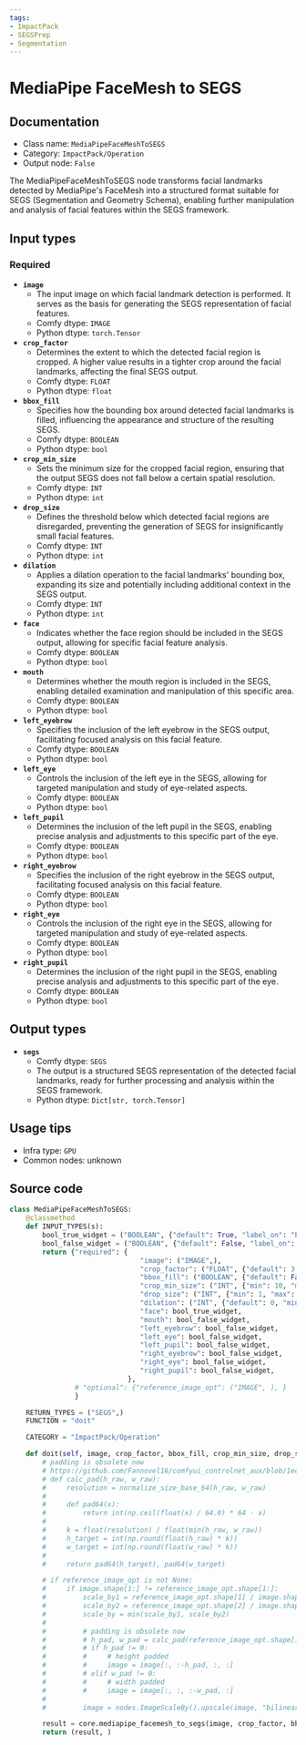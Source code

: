 ```yaml
---
tags:
- ImpactPack
- SEGSPrep
- Segmentation
---
```


# MediaPipe FaceMesh to SEGS
## Documentation
- Class name: `MediaPipeFaceMeshToSEGS`
- Category: `ImpactPack/Operation`
- Output node: `False`

The MediaPipeFaceMeshToSEGS node transforms facial landmarks detected by MediaPipe's FaceMesh into a structured format suitable for SEGS (Segmentation and Geometry Schema), enabling further manipulation and analysis of facial features within the SEGS framework.
## Input types
### Required
- **`image`**
    - The input image on which facial landmark detection is performed. It serves as the basis for generating the SEGS representation of facial features.
    - Comfy dtype: `IMAGE`
    - Python dtype: `torch.Tensor`
- **`crop_factor`**
    - Determines the extent to which the detected facial region is cropped. A higher value results in a tighter crop around the facial landmarks, affecting the final SEGS output.
    - Comfy dtype: `FLOAT`
    - Python dtype: `float`
- **`bbox_fill`**
    - Specifies how the bounding box around detected facial landmarks is filled, influencing the appearance and structure of the resulting SEGS.
    - Comfy dtype: `BOOLEAN`
    - Python dtype: `bool`
- **`crop_min_size`**
    - Sets the minimum size for the cropped facial region, ensuring that the output SEGS does not fall below a certain spatial resolution.
    - Comfy dtype: `INT`
    - Python dtype: `int`
- **`drop_size`**
    - Defines the threshold below which detected facial regions are disregarded, preventing the generation of SEGS for insignificantly small facial features.
    - Comfy dtype: `INT`
    - Python dtype: `int`
- **`dilation`**
    - Applies a dilation operation to the facial landmarks' bounding box, expanding its size and potentially including additional context in the SEGS output.
    - Comfy dtype: `INT`
    - Python dtype: `int`
- **`face`**
    - Indicates whether the face region should be included in the SEGS output, allowing for specific facial feature analysis.
    - Comfy dtype: `BOOLEAN`
    - Python dtype: `bool`
- **`mouth`**
    - Determines whether the mouth region is included in the SEGS, enabling detailed examination and manipulation of this specific area.
    - Comfy dtype: `BOOLEAN`
    - Python dtype: `bool`
- **`left_eyebrow`**
    - Specifies the inclusion of the left eyebrow in the SEGS output, facilitating focused analysis on this facial feature.
    - Comfy dtype: `BOOLEAN`
    - Python dtype: `bool`
- **`left_eye`**
    - Controls the inclusion of the left eye in the SEGS, allowing for targeted manipulation and study of eye-related aspects.
    - Comfy dtype: `BOOLEAN`
    - Python dtype: `bool`
- **`left_pupil`**
    - Determines the inclusion of the left pupil in the SEGS, enabling precise analysis and adjustments to this specific part of the eye.
    - Comfy dtype: `BOOLEAN`
    - Python dtype: `bool`
- **`right_eyebrow`**
    - Specifies the inclusion of the right eyebrow in the SEGS output, facilitating focused analysis on this facial feature.
    - Comfy dtype: `BOOLEAN`
    - Python dtype: `bool`
- **`right_eye`**
    - Controls the inclusion of the right eye in the SEGS, allowing for targeted manipulation and study of eye-related aspects.
    - Comfy dtype: `BOOLEAN`
    - Python dtype: `bool`
- **`right_pupil`**
    - Determines the inclusion of the right pupil in the SEGS, enabling precise analysis and adjustments to this specific part of the eye.
    - Comfy dtype: `BOOLEAN`
    - Python dtype: `bool`
## Output types
- **`segs`**
    - Comfy dtype: `SEGS`
    - The output is a structured SEGS representation of the detected facial landmarks, ready for further processing and analysis within the SEGS framework.
    - Python dtype: `Dict[str, torch.Tensor]`
## Usage tips
- Infra type: `GPU`
- Common nodes: unknown


## Source code
```python
class MediaPipeFaceMeshToSEGS:
    @classmethod
    def INPUT_TYPES(s):
        bool_true_widget = ("BOOLEAN", {"default": True, "label_on": "Enabled", "label_off": "Disabled"})
        bool_false_widget = ("BOOLEAN", {"default": False, "label_on": "Enabled", "label_off": "Disabled"})
        return {"required": {
                                "image": ("IMAGE",),
                                "crop_factor": ("FLOAT", {"default": 3.0, "min": 1.0, "max": 100, "step": 0.1}),
                                "bbox_fill": ("BOOLEAN", {"default": False, "label_on": "enabled", "label_off": "disabled"}),
                                "crop_min_size": ("INT", {"min": 10, "max": MAX_RESOLUTION, "step": 1, "default": 50}),
                                "drop_size": ("INT", {"min": 1, "max": MAX_RESOLUTION, "step": 1, "default": 1}),
                                "dilation": ("INT", {"default": 0, "min": -512, "max": 512, "step": 1}),
                                "face": bool_true_widget,
                                "mouth": bool_false_widget,
                                "left_eyebrow": bool_false_widget,
                                "left_eye": bool_false_widget,
                                "left_pupil": bool_false_widget,
                                "right_eyebrow": bool_false_widget,
                                "right_eye": bool_false_widget,
                                "right_pupil": bool_false_widget,
                             },
                # "optional": {"reference_image_opt": ("IMAGE", ), }
                }

    RETURN_TYPES = ("SEGS",)
    FUNCTION = "doit"

    CATEGORY = "ImpactPack/Operation"

    def doit(self, image, crop_factor, bbox_fill, crop_min_size, drop_size, dilation, face, mouth, left_eyebrow, left_eye, left_pupil, right_eyebrow, right_eye, right_pupil):
        # padding is obsolete now
        # https://github.com/Fannovel16/comfyui_controlnet_aux/blob/1ec41fceff1ee99596445a0c73392fd91df407dc/utils.py#L33
        # def calc_pad(h_raw, w_raw):
        #     resolution = normalize_size_base_64(h_raw, w_raw)
        #
        #     def pad64(x):
        #         return int(np.ceil(float(x) / 64.0) * 64 - x)
        #
        #     k = float(resolution) / float(min(h_raw, w_raw))
        #     h_target = int(np.round(float(h_raw) * k))
        #     w_target = int(np.round(float(w_raw) * k))
        #
        #     return pad64(h_target), pad64(w_target)

        # if reference_image_opt is not None:
        #     if image.shape[1:] != reference_image_opt.shape[1:]:
        #         scale_by1 = reference_image_opt.shape[1] / image.shape[1]
        #         scale_by2 = reference_image_opt.shape[2] / image.shape[2]
        #         scale_by = min(scale_by1, scale_by2)
        #
        #         # padding is obsolete now
        #         # h_pad, w_pad = calc_pad(reference_image_opt.shape[1], reference_image_opt.shape[2])
        #         # if h_pad != 0:
        #         #     # height padded
        #         #     image = image[:, :-h_pad, :, :]
        #         # elif w_pad != 0:
        #         #     # width padded
        #         #     image = image[:, :, :-w_pad, :]
        #
        #         image = nodes.ImageScaleBy().upscale(image, "bilinear", scale_by)[0]

        result = core.mediapipe_facemesh_to_segs(image, crop_factor, bbox_fill, crop_min_size, drop_size, dilation, face, mouth, left_eyebrow, left_eye, left_pupil, right_eyebrow, right_eye, right_pupil)
        return (result, )

```
